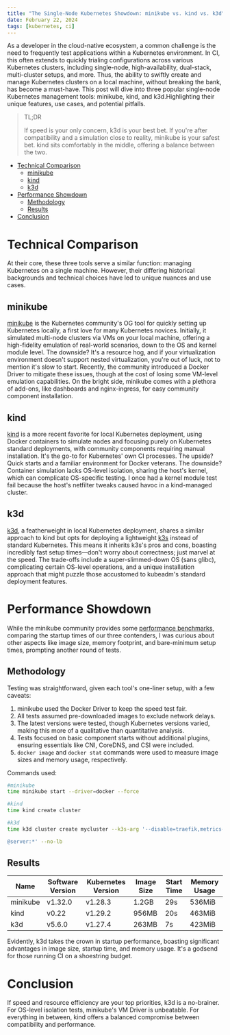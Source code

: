 ```yaml
---
title: "The Single-Node Kubernetes Showdown: minikube vs. kind vs. k3d"
date: February 22, 2024
tags: [kubernetes, ci]
---
```


As a developer in the cloud-native ecosystem, a common challenge is the need to frequently test applications within a Kubernetes environment. In CI, this often extends to quickly trialing configurations across various Kubernetes clusters, including single-node, high-availability, dual-stack, multi-cluster setups, and more. Thus, the ability to swiftly create and manage Kubernetes clusters on a local machine, without breaking the bank, has become a must-have. This post will dive into three popular single-node Kubernetes management tools: minikube, kind, and k3d.Highlighting their unique features, use cases, and potential pitfalls.

> TL;DR
> 
> If speed is your only concern, k3d is your best bet. If you're after compatibility and a simulation close to reality, minikube is your safest bet. kind sits comfortably in the middle, offering a balance between the two.

- [Technical Comparison](#technical-comparison)
  - [minikube](#minikube)
  - [kind](#kind)
  - [k3d](#k3d)
- [Performance Showdown](#performance-showdown)
  - [Methodology](#methodology)
  - [Results](#results)
- [Conclusion](#conclusion)


# Technical Comparison

At their core, these three tools serve a similar function: managing Kubernetes on a single machine. However, their differing historical backgrounds and technical choices have led to unique nuances and use cases.

## minikube

[minikube](https://minikube.sigs.k8s.io/docs/) is the Kubernetes community's OG tool for quickly setting up Kubernetes locally, a first love for many Kubernetes novices. Initially, it simulated multi-node clusters via VMs on your local machine, offering a high-fidelity emulation of real-world scenarios, down to the OS and kernel module level. The downside? It's a resource hog, and if your virtualization environment doesn't support nested virtualization, you're out of luck, not to mention it's slow to start. Recently, the community introduced a Docker Driver to mitigate these issues, though at the cost of losing some VM-level emulation capabilities. On the bright side, minikube comes with a plethora of add-ons, like dashboards and nginx-ingress, for easy community component installation.

## kind

[kind](https://kind.sigs.k8s.io/) is a more recent favorite for local Kubernetes deployment, using Docker containers to simulate nodes and focusing purely on Kubernetes standard deployments, with community components requiring manual installation. It's the go-to for Kubernetes' own CI processes. The upside? Quick starts and a familiar environment for Docker veterans. The downside? Container simulation lacks OS-level isolation, sharing the host's kernel, which can complicate OS-specific testing. I once had a kernel module test fail because the host's netfilter tweaks caused havoc in a kind-managed cluster.

## k3d

[k3d](https://k3d.io/stable/), a featherweight in local Kubernetes deployment, shares a similar approach to kind but opts for deploying a lightweight [k3s](https://k3s.io/) instead of standard Kubernetes. This means it inherits k3s's pros and cons, boasting incredibly fast setup times—don't worry about correctness; just marvel at the speed. The trade-offs include a super-slimmed-down OS (sans glibc), complicating certain OS-level operations, and a unique installation approach that might puzzle those accustomed to kubeadm's standard deployment features.

# Performance Showdown

While the minikube community provides some [performance benchmarks](https://minikube.sigs.k8s.io/docs/benchmarks/timetok8s/v1.32.0/), comparing the startup times of our three contenders, I was curious about other aspects like image size, memory footprint, and bare-minimum setup times, prompting another round of tests.

## Methodology

Testing was straightforward, given each tool's one-liner setup, with a few caveats:

1. minikube used the Docker Driver to keep the speed test fair.
2. All tests assumed pre-downloaded images to exclude network delays.
3. The latest versions were tested, though Kubernetes versions varied, making this more of a qualitative than quantitative analysis.
4. Tests focused on basic component starts without additional plugins, ensuring essentials like CNI, CoreDNS, and CSI were included.
5. `docker image` and `docker stat` commands were used to measure image sizes and memory usage, respectively.

Commands used:

```bash
#minikube
time minikube start --driver=docker --force

#kind
time kind create cluster

#k3d
time k3d cluster create mycluster --k3s-arg '--disable=traefik,metrics-server

@server:*' --no-lb
```

## Results

| Name | Software Version | Kubernetes Version | Image Size | Start Time | Memory Usage |
| ---- | ---------------- | ------------------ | ---------- | ---------- | ------------ |
| minikube | v1.32.0 | v1.28.3 | 1.2GB | 29s | 536MiB |
| kind | v0.22 | v1.29.2 | 956MB | 20s | 463MiB |
| k3d | v5.6.0 | v1.27.4 | 263MB | 7s | 423MiB |

Evidently, k3d takes the crown in startup performance, boasting significant advantages in image size, startup time, and memory usage. It's a godsend for those running CI on a shoestring budget.

# Conclusion

If speed and resource efficiency are your top priorities, k3d is a no-brainer. For OS-level isolation tests, minikube's VM Driver is unbeatable. For everything in between, kind offers a balanced compromise between compatibility and performance.